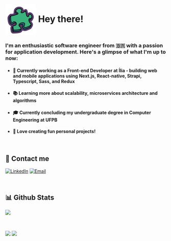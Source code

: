 <h1><img align="center" src='./assets/puzzle-icon.svg' width=96> Hey there!</h1>

### I'm an enthusiastic software engineer from 🇧🇷 with a passion for application development. Here's a glimpse of what I'm up to now:


- #### 💼 Currently working as a Front-end Developer at Ília - building web and mobile applications using Next.js, React-native, Strapi, Typescript, Sass, and Redux

- #### 📚 Learning more about scalability, microservices architecture and algorithms

- #### 🎓 Currently concluding my undergraduate degree in **Computer Engineering at UFPB**

- #### 🤖 Love creating fun personal projects!

<br>


## 👾 Contact me
[![LinkedIn](https://img.shields.io/badge/LinkedIn-0077B5?style=for-the-badge&logo=linkedin&logoColor=white)](https://linkedin.com/in/https://www.linkedin.com/in/lucasmsa/) 
[![Email](https://img.shields.io/badge/Gmail-D14836?style=for-the-badge&logo=gmail&logoColor=white)](https://linkedin.com/in/https://www.linkedin.com/in/lucasmsa/) 


<br>

## 📊 Github Stats 
<p align="left">
  <img height="200em" src="https://github-readme-stats-sigma-five.vercel.app/api?username=lucasmsa&theme=tokyonight&show_icons=true&include_all_commits=true" />
</p>

<br/>

<p height='25em'>
  <img height="25em" src="https://visitcount.itsvg.in/api?id=lucasmsa&icon=8&color=6" align = "center"/>
  <img height="25em" src="https://img.shields.io/github/stars/lucasmsa?style=social" align = "center"/>
</p>
